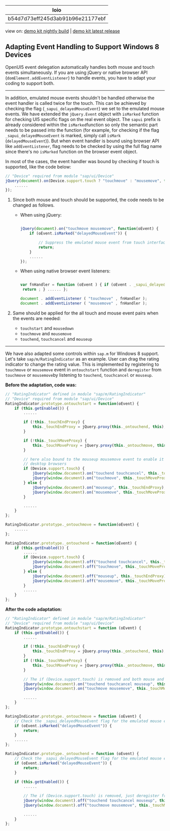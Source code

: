 <!-- loiob54d7d73eff245d3ab91b96e21177ebf -->

| loio |
| -----|
| b54d7d73eff245d3ab91b96e21177ebf |

<div id="loio">

view on: [demo kit nightly build](https://openui5nightly.hana.ondemand.com/#/topic/b54d7d73eff245d3ab91b96e21177ebf) | [demo kit latest release](https://openui5.hana.ondemand.com/#/topic/b54d7d73eff245d3ab91b96e21177ebf)</div>

## Adapting Event Handling to Support Windows 8 Devices

OpenUI5 event delegation automatically handles both mouse and touch events simultaneously. If you are using jQuery or native browser API \(`domElement.addEventListener`\) to handle events, you have to adapt your coding to support both.

***

In addition, emulated mouse events shouldn't be handled otherwise the event handler is called twice for the touch. This can be achieved by checking the flag \(`_sapui_delayedMouseEvent`\) we set to the emulated mouse events. We have extended the `jQuery.Event` object with `isMarked` function for checking UI5 specific flags on the real event object. The `sapui` prefix is already considered within the `isMarked`function so only the semantic part needs to be passed into the function \(for example, for checking if the flag `_sapui_delayedMouseEvent` is marked, simply call `isMark` \(`delayedMouseEvent`\)\). But when event handler is bound using browser API like `addEventListener`, flag needs to be checked by using the full flag name since there's no `isMarked` function on the browser event object.

In most of the cases, the event handler was bound by checking if touch is supported, like the code below:

``` js
// "Device" required from module "sap/ui/Device"
jQuery(document).on(Device.support.touch ? "touchmove" : "mousemove", function(oEvent) {
    ......
});
```

1.  Since both mouse and touch should be supported, the code needs to be changed as follows.

    -   When using jQuery:

        ``` js
        
        jQuery(document).on("touchmove mousemove", function(oEvent) {
            if (oEvent.isMarked("delayedMouseEvent")) {
        
                // Suppress the emulated mouse event from touch interface
                return;
            }
            ......
        });
        ```

    -   When using native browser event listeners:

        ``` js
        
        var fnHandler = function (oEvent ) { if (oEvent . _sapui_delayedMouseEvent ) { // Suppress the emulated mouse event from touch interface
         return ; } ...... };
        
        document . addEventListener ( "touchmove" , fnHandler );
        document . addEventListener ( "mousemove" , fnHandler );
        ```

2.  Same should be applied for the all touch and mouse event pairs when the events are needed:

    -   `touchstart` and `mousedown`
    -   `touchmove` and `mousemove`
    -   `touchend`, `touchcancel` and `mouseup`

***

We have also adapted some controls within `sap.m` for Windows 8 support. Let's take `sap/m/RatingIndicator` as an example. User can drag the rating indicator to change the rating value. This is implemented by registering to `touchmove` or `mousemove` event in `ontouchstart` function and `deregister` from `touchmove` or `mousemove`by listening to `touchend`, `touchcancel` or `mouseup`.

**Before the adaptation, code was:**

``` js
// "RatingIndicator" defined in module "sap/m/RatingIndicator"
// "Device" required from module "sap/ui/Device"
RatingIndicator.prototype.ontouchstart = function(oEvent) {
    if (this.getEnabled()) {
        ......

        if (!this._touchEndProxy) {
            this._touchEndProxy = jQuery.proxy(this._ontouchend, this);
        }

        if (!this._touchMoveProxy) {
            this._touchMoveProxy = jQuery.proxy(this._ontouchmove, this);
        }

        // here also bound to the mouseup mousemove event to enable it working in
        // desktop browsers
        if (Device.support.touch) {
            jQuery(window.document).on("touchend touchcancel", this._touchEndProxy);
            jQuery(window.document).on("touchmove", this._touchMoveProxy);
        } else {
            jQuery(window.document).on("mouseup", this._touchEndProxy);
            jQuery(window.document).on("mousemove", this._touchMoveProxy);
        }

        ......
    }
};

RatingIndicator.prototype._ontouchmove = function(oEvent) {
    ......
};

RatingIndicator.prototype._ontouchend = function(oEvent) {
    if (this.getEnabled()) {
        ......
        if (Device.support.touch) {
            jQuery(window.document).off("touchend touchcancel", this._touchEndProxy);
            jQuery(window.document).off("touchmove", this._touchMoveProxy);
        } else {
            jQuery(window.document).off("mouseup", this._touchEndProxy);
            jQuery(window.document).off("mousemove", this._touchMoveProxy);
        }
        ......
    }
};
```

**After the code adaptation:**

``` js
// "RatingIndicator" defined in module "sap/m/RatingIndicator"
// "Device" required from module "sap/ui/Device"
RatingIndicator.prototype.ontouchstart = function (oEvent) {
    if (this.getEnabled()) {
        ......

        if (!this._touchEndProxy) {
            this._touchEndProxy = jQuery.proxy(this._ontouchend, this);
        }
        if (!this._touchMoveProxy) {
            this._touchMoveProxy = jQuery.proxy(this._ontouchmove, this);
        }

        // The if (Device.support.touch) is removed and both mouse and touch events are supported always
        jQuery(window.document).on("touchend touchcancel mouseup", this._touchEndProxy);
        jQuery(window.document).on("touchmove mousemove", this._touchMoveProxy);

        ......
    }
};

RatingIndicator.prototype._ontouchmove = function (oEvent) {
    // Check the _sapui_delayedMouseEvent flag for the emulated mouse event from touch interface
    if (oEvent.isMarked("delayedMouseEvent")) {
        return;
    }
    ......
};

RatingIndicator.prototype._ontouchend = function (oEvent) {
    // Check the _sapui_delayedMouseEvent flag for the emulated mouse event from touch interface
    if (oEvent.isMarked("delayedMouseEvent")) {
        return;
    }
    
    if (this.getEnabled()) {
        ......

        // The if (Device.support.touch) is removed, just deregister from every event
        jQuery(window.document).off("touchend touchcancel mouseup", this._touchEndProxy);
        jQuery(window.document).off("touchmove mousemove", this._touchMoveProxy);

        ......
    }
};
```

